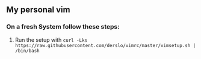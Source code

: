 ## My personal vim 

### On a fresh System follow these steps:

1. Run the setup with `curl -Lks https://raw.githubusercontent.com/derslo/vimrc/master/vimsetup.sh | /bin/bash`
